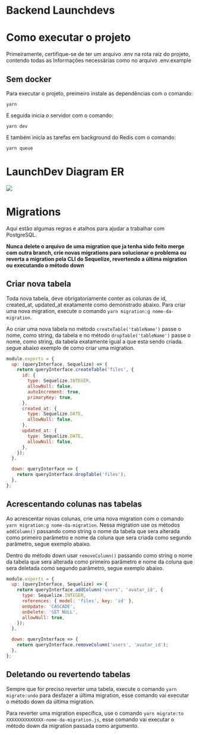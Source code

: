 # Backend Launchdevs

# Como executar o projeto

Primeiramente, certifique-se de ter um arquivo .env na rota raiz do projeto, contendo todas as Informações necessárias como no arquivo .env.example

## Sem docker

Para executar o projeto, preimeiro instale as dependências com o comando:

```
yarn
```

E seguida inicia o servidor com o comando:

```
yarn dev
```

E também inicia as tarefas em background do Redis com o comando:

```
yarn queue
```

# LaunchDev Diagram ER
![](https://uploaddeimagens.com.br/images/002/435/406/original/DER.png?1571611544)


# Migrations

Aqui estão algumas regras e atalhos para ajudar a trabalhar com PostgreSQL.

**Nunca delete o arquivo de uma migration que ja tenha sido feito merge com outra branch, crie novas migrations para solucionar o problema ou reverta a migration pela CLI do Sequelize, revertendo a última migration ou executando o método down**

## Criar nova tabela

Toda nova tabela, deve obrigatoriamente conter as colunas de id, created_at, updated_at exatamente como demonstrado abaixo. Para criar uma nova migration, execute o comando `yarn migration:g nome-da-migration`.

Ao criar uma nova tabela no método `createTable('tableName')` passe o nome, como string, da tabela e no método `dropTable('tableName')` passe o nome, como string, da tabela exatamente igual a que esta sendo criada. segue abaixo exemplo de como criar uma migration.

```js
module.exports = {
  up: (queryInterface, Sequelize) => {
    return queryInterface.createTable('files', {
      id: {
        type: Sequelize.INTEGER,
        allowNull: false,
        autoIncrement: true,
        primaryKey: true,
      },
      created_at: {
        type: Sequelize.DATE,
        allowNull: false,
      },
      updated_at: {
        type: Sequelize.DATE,
        allowNull: false,
      },
    });
  },

  down: queryInterface => {
    return queryInterface.dropTable('files');
  },
};
```

## Acrescentando colunas nas tabelas

Ao acrescentar novas colunas, crie uma nova migration com o comando `yarn migration:g nome-da-migration`. Nessa migration use os métodos `addColumn()` passando como string o nome da tabela que sera alterada como primeiro parâmetro e nome da coluna que sera criada como segundo parâmetro, segue exemplo abaixo.

Dentro do método down usar `removeColumn()` passando como string o nome da tabela que sera alterada como primeiro parâmetro e nome da coluna que sera deletada como segundo parâmetro, segue exemplo abaixo.

```js
module.exports = {
  up: (queryInterface, Sequelize) => {
    return queryInterface.addColumn('users', 'avatar_id', {
      type: Sequelize.INTEGER,
      references: { model: 'files', key: 'id' },
      onUpdate: 'CASCADE',
      onDelete: 'SET NULL',
      allowNull: true,
    });
  },

  down: queryInterface => {
    return queryInterface.removeColumn('users', 'avatar_id');
  },
};
```

## Deletando ou revertendo tabelas

Sempre que for preciso reverter uma tabela, execute o comando `yarn migrate:undo` para desfazer a última migration, esse comando vai executar o método down da última migration.

Para reverter uma migration específica, use o comando `yarn migrate:to XXXXXXXXXXXXXX-nome-da-migration.js`, esse comando vai executar o método down da migration passada como argumento.

